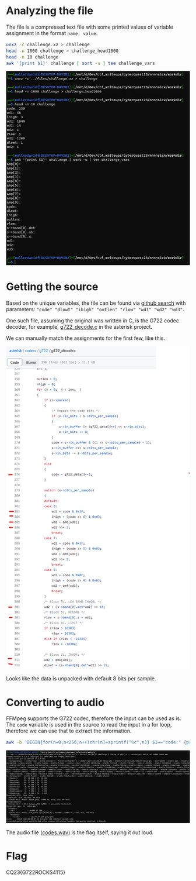 # Analyzing the file

The file is a compressed text file with some printed values of variable assignment in the format `name: value`.

```bash
unxz -c challenge.xz > challenge
head -n 1000 challenge > challenge_head1000
head -n 10 challenge
awk '{print $1}' challenge | sort -u | tee challenge_vars
```

![](screenshots/1.png)

# Getting the source

Based on the unique variables, the file can be found via [github search](https://github.com/search?q=%22code%22+%22dlowt%22+%22ihigh%22+%22outlen%22+%22rlow%22+%22wd1%22+%22wd2%22+%22wd3%22+&type=code) with parameters: `"code" "dlowt" "ihigh" "outlen" "rlow" "wd1" "wd2" "wd3"`.

One such file, assuming the original was written in C, is the G722 codec decoder, for example,  [g722_decode.c](https://github.com/asterisk/asterisk/blob/master/codecs/g722/g722_decode.c) in the asterisk project.

We can manually match the assignments for the first few, like this.

![](screenshots/2.png)

Looks like the data is unpacked with default 8 bits per sample.

# Converting to audio

FFMpeg supports the G722 codec, therefore the input can be used as is. The `code` variable is used in the source to read the input in a for loop, therefore we can use that to extract the information.

```bash
awk -b 'BEGIN{for(n=0;n<256;n++)chr[n]=sprintf("%c",n)} $1=="code:" {printf chr[$2]}' challenge | ffmpeg -f g722 -i - -acodec pcm_s16le -ar 16000 codes.wav
```

![](screenshots/3.png)

The audio file ([codes.wav](workdir/codes.wav)) is the flag itself, saying it out loud.

# Flag

CQ23{G722ROCKS4115}